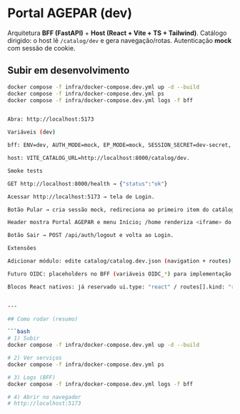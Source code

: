
# Portal AGEPAR (dev)

Arquitetura **BFF (FastAPI)** + **Host (React + Vite + TS + Tailwind)**. Catálogo dirigido: o host lê `/catalog/dev` e gera navegação/rotas. Autenticação **mock** com sessão de cookie.

## Subir em desenvolvimento

```bash
docker compose -f infra/docker-compose.dev.yml up -d --build
docker compose -f infra/docker-compose.dev.yml ps
docker compose -f infra/docker-compose.dev.yml logs -f bff


Abra: http://localhost:5173

Variáveis (dev)

bff: ENV=dev, AUTH_MODE=mock, EP_MODE=mock, SESSION_SECRET=dev-secret, CORS_ORIGINS=http://localhost:5173, CATALOG_FILE=/catalog/catalog.dev.json.

host: VITE_CATALOG_URL=http://localhost:8000/catalog/dev.

Smoke tests

GET http://localhost:8000/health → {"status":"ok"}

Acessar http://localhost:5173 → tela de Login.

Botão Pular → cria sessão mock, redireciona ao primeiro item do catálogo.

Header mostra Portal AGEPAR e menu Início; /home renderiza <iframe> do BFF (/demo/home).

Botão Sair → POST /api/auth/logout e volta ao Login.

Extensões

Adicionar módulo: edite catalog/catalog.dev.json (navigation + routes). O host reflete automaticamente.

Futuro OIDC: placeholders no BFF (variáveis OIDC_*) para implementação com fluxo Authorization Code + PKCE e validação via JWKS.

Blocos React nativos: já reservado ui.type: "react" / routes[].kind: "react" (renderiza mensagem “não implementado”).


---

## Como rodar (resumo)

```bash
# 1) Subir
docker compose -f infra/docker-compose.dev.yml up -d --build

# 2) Ver serviços
docker compose -f infra/docker-compose.dev.yml ps

# 3) Logs (BFF)
docker compose -f infra/docker-compose.dev.yml logs -f bff

# 4) Abrir no navegador
# http://localhost:5173
```
